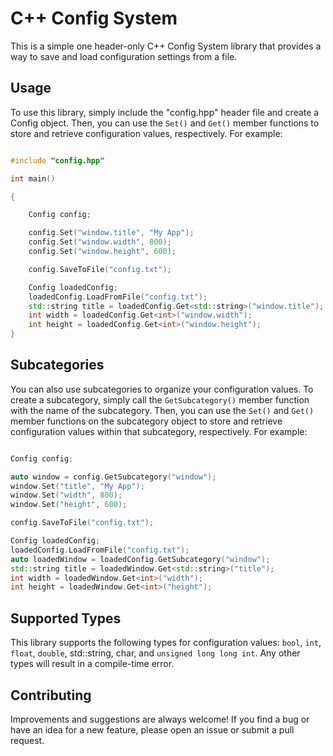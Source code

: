 # C++ Config System

This is a simple one header-only C++ Config System library that provides a way to save and load configuration settings from a file.

## Usage

To use this library, simply include the "config.hpp" header file and create a Config object. Then, you can use the `Set()` and `Get()` member functions to store and retrieve configuration values, respectively. For example:

```c++

#include "config.hpp"

int main()

{

    Config config;

    config.Set("window.title", "My App");
    config.Set("window.width", 800);
    config.Set("window.height", 600);

    config.SaveToFile("config.txt");

    Config loadedConfig;
    loadedConfig.LoadFromFile("config.txt");
    std::string title = loadedConfig.Get<std::string>("window.title");
    int width = loadedConfig.Get<int>("window.width");
    int height = loadedConfig.Get<int>("window.height");
}

```

## Subcategories

You can also use subcategories to organize your configuration values. To create a subcategory, simply call the `GetSubcategory()` member function with the name of the subcategory. Then, you can use the `Set()` and `Get()` member functions on the subcategory object to store and retrieve configuration values within that subcategory, respectively. For example:

```c++

Config config;

auto window = config.GetSubcategory("window");
window.Set("title", "My App");
window.Set("width", 800);
window.Set("height", 600);

config.SaveToFile("config.txt");

Config loadedConfig;
loadedConfig.LoadFromFile("config.txt");
auto loadedWindow = loadedConfig.GetSubcategory("window");
std::string title = loadedWindow.Get<std::string>("title");
int width = loadedWindow.Get<int>("width");
int height = loadedWindow.Get<int>("height");

```

## Supported Types

This library supports the following types for configuration values: `bool`, `int`, `float`, `double`, std::string, char, and `unsigned long long int`. Any other types will result in a compile-time error.

## Contributing

Improvements and suggestions are always welcome! If you find a bug or have an idea for a new feature, please open an issue or submit a pull request.

